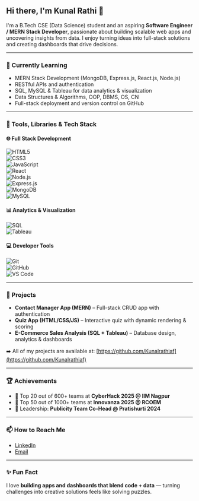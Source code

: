 ## Hi there, I'm Kunal Rathi 👋  
I'm a B.Tech CSE (Data Science) student and an aspiring **Software Engineer / MERN Stack Developer**, passionate about building scalable web apps and uncovering insights from data. I enjoy turning ideas into full-stack solutions and creating dashboards that drive decisions.  

---

### 🧠 Currently Learning  

- MERN Stack Development (MongoDB, Express.js, React.js, Node.js)  
- RESTful APIs and authentication  
- SQL, MySQL & Tableau for data analytics & visualization  
- Data Structures & Algorithms, OOP, DBMS, OS, CN  
- Full-stack deployment and version control on GitHub  

---

### 🧰 Tools, Libraries & Tech Stack  

#### 🌐 Full Stack Development  
![HTML5](https://img.shields.io/badge/HTML5-E34F26?style=flat-square&logo=html5&logoColor=white)  
![CSS3](https://img.shields.io/badge/CSS3-1572B6?style=flat-square&logo=css3&logoColor=white)  
![JavaScript](https://img.shields.io/badge/JavaScript-F7DF1E?style=flat-square&logo=javascript&logoColor=black)  
![React](https://img.shields.io/badge/React-61DAFB?style=flat-square&logo=react&logoColor=black)  
![Node.js](https://img.shields.io/badge/Node.js-339933?style=flat-square&logo=node.js&logoColor=white)  
![Express.js](https://img.shields.io/badge/Express.js-000000?style=flat-square&logo=express&logoColor=white)  
![MongoDB](https://img.shields.io/badge/MongoDB-47A248?style=flat-square&logo=mongodb&logoColor=white)  
![MySQL](https://img.shields.io/badge/MySQL-4479A1?style=flat-square&logo=mysql&logoColor=white)  

#### 📊 Analytics & Visualization  
![SQL](https://img.shields.io/badge/SQL-4479A1?style=flat-square&logo=postgresql&logoColor=white)  
![Tableau](https://img.shields.io/badge/Tableau-E97627?style=flat-square&logo=tableau&logoColor=white)  

#### 💻 Developer Tools  
![Git](https://img.shields.io/badge/Git-F05032?style=flat-square&logo=git&logoColor=white)  
![GitHub](https://img.shields.io/badge/GitHub-181717?style=flat-square&logo=github&logoColor=white)  
![VS Code](https://img.shields.io/badge/VS%20Code-007ACC?style=flat-square&logo=visual-studio-code&logoColor=white)  

---

### 📁 Projects  

- **Contact Manager App (MERN)** – Full-stack CRUD app with authentication  
- **Quiz App (HTML/CSS/JS)** – Interactive quiz with dynamic rendering & scoring  
- **E-Commerce Sales Analysis (SQL + Tableau)** – Database design, analytics & dashboards  

➡️ All of my projects are available at: [https://github.com/Kunalrathiaf](https://github.com/Kunalrathiaf)  

---

### 🏆 Achievements  

- 🥇 Top 20 out of 600+ teams at **CyberHack 2025 @ IIM Nagpur**  
- 🥈 Top 50 out of 1000+ teams at **Innovanza 2025 @ RCOEM**  
- 🏅 Leadership: **Publicity Team Co-Head @ Pratishurti 2024**  

---

### 📫 How to Reach Me  

- [LinkedIn](https://www.linkedin.com/in/rathikunalaf/)  
- [Email](mailto:rathikunal.af@gmail.com)  

---

### ✨ Fun Fact  

I love **building apps and dashboards that blend code + data** — turning challenges into creative solutions feels like solving puzzles.  

